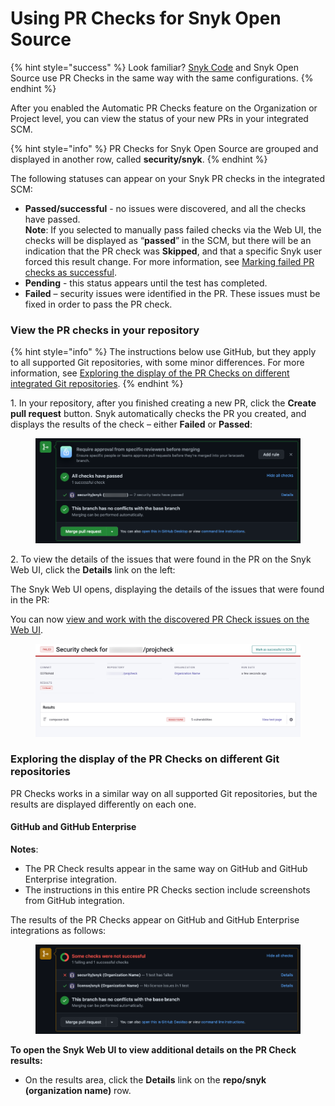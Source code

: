 # Using PR Checks for Snyk Open Source

{% hint style="success" %}
Look familiar? [Snyk Code](../pr-checks-for-snyk-code/viewing-the-pr-checks-in-your-scm.md) and Snyk Open Source use PR Checks in the same way with the same configurations.
{% endhint %}

After you enabled the Automatic PR Checks feature on the Organization or Project level, you can view the status of your new PRs in your integrated SCM.

{% hint style="info" %}
PR Checks for Snyk Open Source are grouped and displayed in another row, called **security/snyk**.
{% endhint %}

The following statuses can appear on your Snyk PR checks in the integrated SCM:

* **Passed/successful** - no issues were discovered, and all the checks have passed.\
  **Note**: If you selected to manually pass failed checks via the Web UI, the checks will be displayed as “**passed**” in the SCM, but there will be an indication that the PR check was **Skipped**, and that a specific Snyk user forced this result change. For more information, see [Marking failed PR checks as successful](../pr-checks-for-snyk-code/viewing-and-working-with-the-pr-check-results-on-the-snyk-web-ui.md#\_ref105582006).
* **Pending** - this status appears until the test has completed.
* **Failed** – security issues were identified in the PR. These issues must be fixed in order to pass the PR check.

### **View the PR checks in your repository**

{% hint style="info" %}
The instructions below use GitHub, but they apply to all supported Git repositories, with some minor differences. For more information, see [Exploring the display of the PR Checks on different integrated Git repositories](using-pr-checks-for-snyk-open-source.md#\_ref105582759).
{% endhint %}

1\. In your repository, after you finished creating a new PR, click the **Create** **pull request** button. Snyk automatically checks the PR you created, and displays the results of the check – either **Failed** or **Passed**:

<figure><img src="../../../.gitbook/assets/all-checks-pass.png" alt=""><figcaption></figcaption></figure>

2\. To view the details of the issues that were found in the PR on the Snyk Web UI, click the **Details** link on the left:

The Snyk Web UI opens, displaying the details of the issues that were found in the PR:

You can now [view and work with the discovered PR Check issues on the Web UI](../pr-checks-for-snyk-code/viewing-and-working-with-the-pr-check-results-on-the-snyk-web-ui.md).

<figure><img src="../../../.gitbook/assets/security-check (2).png" alt=""><figcaption></figcaption></figure>

### Exploring the display of the PR Checks on different Git repositories <a href="#_ref105582759" id="_ref105582759"></a>

PR Checks works in a similar way on all supported Git repositories, but the results are displayed differently on each one.

#### **GitHub and GitHub Enterprise**

**Notes**:

* The PR Check results appear in the same way on GitHub and GitHub Enterprise integration.
* The instructions in this entire PR Checks section include screenshots from GitHub integration.

The results of the PR Checks appear on GitHub and GitHub Enterprise integrations as follows:

<figure><img src="../../../.gitbook/assets/some-checks-failed.png" alt=""><figcaption></figcaption></figure>

**To open the Snyk Web UI to view additional details on the PR Check results:**

* On the results area, click the **Details** link on the **repo/snyk** **(organization name)** row.
